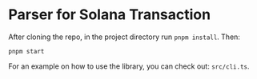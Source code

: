 # Parser for Solana Transaction

After cloning the repo, in the project directory run `pnpm install`. Then:

```
pnpm start
```

For an example on how to use the library, you can check out: `src/cli.ts`.
